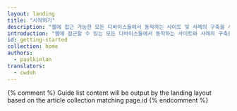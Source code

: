 ```yaml
---
layout: landing
title: "시작하기"
description: "웹에 접근 가능한 모든 디바이스들에서 동작하는 사이트 및 사례의 구축을 시작하는 것은 종종 난감하게 느껴질 수 있습니다."
introduction: "웹에 접근할 수 있는 모든 디바이스들에서 동작하는 사이트와 사례의 구축을 시작하는 것은 종종 난감하게 느껴질 수 있습니다."
id: getting-started
collection: home
authors:
  - paulkinlan
translators:
  - cwdoh
---
```


{% comment %}
Guide list content will be output by the landing layout based on the article collection matching page.id
{% endcomment %}
